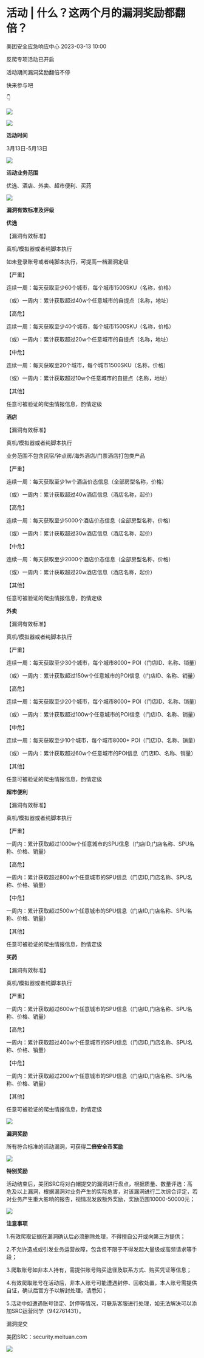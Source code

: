 #  活动 | 什么？这两个月的漏洞奖励都翻倍？   
 美团安全应急响应中心   2023-03-13 10:00  
  
反爬专项活动已开启  
  
活动期间漏洞奖励翻倍不停  
  
快来参与吧  
  
👇  
  
![](https://mmbiz.qpic.cn/mmbiz_jpg/6tKK4bYDvym845pdUjtCNJhwzA9WxLXLV5mOugKTJb6MD8QMSTxM8WUaPAUqLNIIjDvDzeWe7NUknx1SCj5YoA/640?wx_fmt=jpeg "")  
  
![](https://mmbiz.qpic.cn/mmbiz_png/6tKK4bYDvylGRITZAXLMFyGyHibTia6QuWIXoIeXGGD2a4R2ThMaXXvLyCATibmZIQjkpl3xKY1jOlP5qmyMlkhiaQ/640?wx_fmt=png "")  
  
**活动时间**  
  
  
3月13日-5月13日  
  
![](https://mmbiz.qpic.cn/mmbiz_png/6tKK4bYDvylGRITZAXLMFyGyHibTia6QuWIXoIeXGGD2a4R2ThMaXXvLyCATibmZIQjkpl3xKY1jOlP5qmyMlkhiaQ/640?wx_fmt=png "")  
  
**活动业务范围**  
  
  
优选、酒店、外卖、超市便利、买药  
  
![](https://mmbiz.qpic.cn/mmbiz_png/6tKK4bYDvyl93DQTPpSSzSib2icak7KibYasIDSPG8UpT06QZQMyiaiaowyNHkCVIlTIz6hhziciarOxMnxP1K6WsNgSw/640?wx_fmt=png "")  
  
**漏洞有效标准及评级**  
  
  
**优选**  
  
【漏洞有效标准】  
  
真机/模拟器或者纯脚本执行  
  
如未登录账号或者纯脚本执行，可提高一档漏洞定级  
  
【严重】  
  
连续一周：每天获取至少60个城市，每个城市1500SKU（名称，价格）  
  
（或）一周内：累计获取超过40w个任意城市的自提点（名称，地址）  
  
【高危】  
  
连续一周：每天获取至少40个城市，每个城市1500SKU（名称，价格）  
  
（或）一周内：累计获取超过20w个任意城市的自提点（名称，地址）  
  
【中危】  
  
连续一周：每天获取至20个城市，每个城市1500SKU（名称，价格）  
  
（或）一周内：累计获取超过10w个任意城市的自提点（名称，地址）  
  
【其他】  
  
任意可被验证的爬虫情报信息，酌情定级  
  
  
**酒店**  
  
【漏洞有效标准】  
  
真机/模拟器或者纯脚本执行  
  
业务范围不包含民宿/钟点房/海外酒店/门票酒店打包类产品  
  
【严重】  
  
连续一周：每天获取至少1w个酒店价态信息（全部房型名称，价格）  
  
（或）一周内：累计获取超过40w酒店信息（酒店名称，起价）  
  
【高危】  
  
连续一周：每天获取至少5000个酒店价态信息（全部房型名称，价格）  
  
（或）一周内：累计获取超过30w酒店信息（酒店名称、起价）  
  
【中危】  
  
连续一周：每天获取至少2000个酒店价态信息（全部房型名称，价格）  
  
（或）一周内：累计获取超过20w酒店信息（酒店名称，起价）  
  
【其他】  
  
任意可被验证的爬虫情报信息，酌情定级  
  
  
**外卖**  
  
【漏洞有效标准】  
  
真机/模拟器或者纯脚本执行  
  
【严重】  
  
连续一周：每天获取至少30个城市，每个城市8000+ POI（门店ID、名称、销量）  
  
（或）一周内：累计获取超过150w个任意城市的POI信息（门店ID、名称、销量）  
  
【高危】  
  
连续一周：每天获取至少20个城市，每个城市8000+ POI（门店ID、名称、销量）  
  
（或）一周内：累计获取超过100w个任意城市的POI信息（门店ID、名称、销量）  
  
【中危】  
  
连续一周：每天获取至少10个城市，每个城市8000+ POI（门店ID、名称、销量）  
  
（或）一周内：累计获取超过60w个任意城市的POI信息（门店ID、名称、销量）  
  
【其他】  
  
任意可被验证的爬虫情报信息，酌情定级  
  
  
**超市便利**  
  
【漏洞有效标准】  
  
真机/模拟器或者纯脚本执行  
  
【严重】  
  
一周内：累计获取超过1000w个任意城市的SPU信息（门店ID,门店名称、SPU名称、价格、销量）  
  
【高危】  
  
一周内：累计获取超过800w个任意城市的SPU信息（门店ID,门店名称、SPU名称、价格、销量）  
  
【中危】  
  
一周内：累计获取超过500w个任意城市的SPU信息（门店ID,门店名称、SPU名称、价格、销量）  
  
【其他】  
  
任意可被验证的爬虫情报信息，酌情定级  
  
  
**买药**  
  
【漏洞有效标准】  
  
真机/模拟器或者纯脚本执行  
  
【严重】  
  
一周内：累计获取超过600w个任意城市的SPU信息（门店ID,门店名称、SPU名称、价格、销量）  
  
【高危】  
  
一周内：累计获取超过400w个任意城市的SPU信息（门店ID,门店名称、SPU名称、价格、销量）  
  
【中危】  
  
一周内：累计获取超过200w个任意城市的SPU信息（门店ID,门店名称、SPU名称、价格、销量）  
  
【其他】  
  
任意可被验证的爬虫情报信息，酌情定级  
  
![](https://mmbiz.qpic.cn/mmbiz_png/6tKK4bYDvyl93DQTPpSSzSib2icak7KibYasIDSPG8UpT06QZQMyiaiaowyNHkCVIlTIz6hhziciarOxMnxP1K6WsNgSw/640?wx_fmt=png "")  
  
**漏洞奖励**  
  
  
所有符合标准的活动漏洞，可获得**二倍安全币奖励**  
  
![](https://mmbiz.qpic.cn/mmbiz_png/6tKK4bYDvyl93DQTPpSSzSib2icak7KibYasIDSPG8UpT06QZQMyiaiaowyNHkCVIlTIz6hhziciarOxMnxP1K6WsNgSw/640?wx_fmt=png "")  
  
**特别奖励**  
  
  
活动结束后，美团SRC将对白帽提交的漏洞进行盘点，根据质量、数量评选：高危及以上漏洞，根据漏洞对业务产生的实际危害，对该漏洞进行二次综合评定，若对业务产生重大影响的报告，视情况发放额外奖励，奖励范围10000-50000元；  
  
  
![](https://mmbiz.qpic.cn/mmbiz_png/6tKK4bYDvyl93DQTPpSSzSib2icak7KibYasIDSPG8UpT06QZQMyiaiaowyNHkCVIlTIz6hhziciarOxMnxP1K6WsNgSw/640?wx_fmt=png "")  
  
**注意事项**  
  
  
1.有效爬取证据在漏洞确认后必须删除处理，不得擅自公开或向第三方提供；  
  
2.不允许造成或引发业务运营故障，包含但不限于不得发起大量级或高频请求等手段；  
  
3.爬取账号如非本人持有，需提供账号购买途径及联系方式、购买凭证等信息；  
  
4.有效爬取账号在活动后，非本人账号可能遭遇封停、回收处置，本人账号需提供自证，确认后官方予以解封处理，请悉知；  
  
5.活动中如遭遇账号锁定、封停等情况，可联系客服进行处理，如无法解决可以添加SRC运营同学（942761431）。  
  
  
漏洞提交  
  
  
美团SRC：security.meituan.com  
  
  
  
![](https://mmbiz.qpic.cn/mmbiz_jpg/6tKK4bYDvylyW9C1JH5upzGFsWIhtRZd24N7DaoTsmic0ERtsE7yCueQ6r0hHGaEibnVMnEpqghKOv3GQO8NI9Zg/640?wx_fmt=jpeg&wxfrom=5&wx_lazy=1&wx_co=1 "")  
  
  

